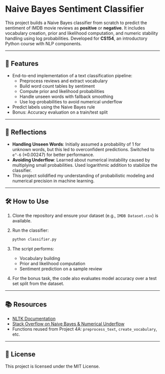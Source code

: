 # Naive Bayes Sentiment Classifier

This project builds a Naive Bayes classifier from scratch to predict the sentiment of IMDB movie reviews as **positive** or **negative**. It includes vocabulary creation, prior and likelihood computation, and numeric stability handling using log probabilities. Developed for **CS154**, an introductory Python course with NLP components.

---

## 📌 Features

- End-to-end implementation of a text classification pipeline:
  - Preprocess reviews and extract vocabulary
  - Build word count tables by sentiment
  - Compute prior and likelihood probabilities
  - Handle unseen words with fallback smoothing
  - Use log-probabilities to avoid numerical underflow
- Predict labels using the Naive Bayes rule
- Bonus: Accuracy evaluation on a train/test split

---

## 🧠 Reflections

- **Handling Unseen Words**: Initially assumed a probability of 1 for unknown words, but this led to overconfident predictions. Switched to `e^-6` (≈0.00247) for better performance.
- **Avoiding Underflow**: Learned about numerical instability caused by multiplying small probabilities. Used logarithmic addition to stabilize the classifier.
- This project solidified my understanding of probabilistic modeling and numerical precision in machine learning.

---

## 🛠️ How to Use

1. Clone the repository and ensure your dataset (e.g., `IMDB Dataset.csv`) is available.

2. Run the classifier:
   ```bash
   python classifier.py
   ```

3. The script performs:
   - Vocabulary building
   - Prior and likelihood computation
   - Sentiment prediction on a sample review

4. For the bonus task, the code also evaluates model accuracy over a test set split from the dataset.

---

## 📚 Resources

- [NLTK Documentation](https://www.nltk.org)
- [Stack Overflow on Naive Bayes & Numerical Underflow](https://stackoverflow.com)
- Functions reused from Project 4A: `preprocess_text`, `create_vocabulary`, etc.

---

## 🪪 License

This project is licensed under the MIT License.
